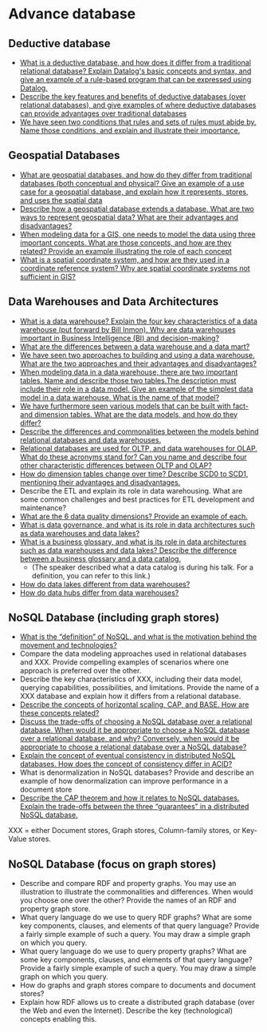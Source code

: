 # Advance database

## Deductive database

- [What is a deductive database, and how does it differ from a traditional relational database? Explain Datalog's basic concepts and syntax, and give an example of a rule-based program that can be expressed using Datalog.](Question/Q1/Q1.1.md)
- [Describe the key features and benefits of deductive databases (over relational databases), and give examples of where deductive databases can provide advantages over traditional databases](Question/Q1/Q1.2.md)
- [We have seen two conditions that rules and sets of rules must abide by. Name those conditions, and explain and illustrate their importance.](Question/Q1/Q1.3.md)

## Geospatial Databases

- [What are geospatial databases, and how do they differ from traditional databases (both conceptual and physical? Give an example of a use case for a geospatial database, and explain how it represents, stores, and uses the spatial data](Question/Q2/Q2.1.md)
- [Describe how a geospatial database extends a database. What are two ways to represent geospatial data? What are their advantages and disadvantages?](Question/Q2/Q2.2.md)
- [When modeling data for a GIS, one needs to model the data using three important concepts. What are those concepts, and how are they related? Provide an example illustrating the role of each concept](Question/Q2/Q2.3.md)
- [What is a spatial coordinate system, and how are they used in a coordinate reference system? Why are spatial coordinate systems not sufficient in GIS?](Question/Q2/Q2.4.md)

## Data Warehouses and Data Architectures

- [What is a data warehouse? Explain the four key characteristics of a data warehouse (put forward by Bill Inmon). Why are data warehouses important in Business Intelligence (BI) and decision-making?](Question/Q3/Q3.1.md)
- [What are the differences between a data warehouse and a data mart?](Question/Q3/Q3.2.md)
- [We have seen two approaches to building and using a data warehouse. What are the two approaches and their advantages and disadvantages?](Question/Q3/Q3.3.md)
- [When modeling data in a data warehouse, there are two important tables. Name and describe those two tables.The description must include their role in a data model. Give an example of the simplest data model in a data warehouse. What is the name of that model?](Question/Q3/Q3.4.md)
- [We have furthermore seen various models that can be built with fact- and dimension tables. What are the data models, and how do they differ?](Question/Q3/Q3.5.md)
- [Describe the differences and commonalities between the models behind relational databases and data warehouses.](Question/Q3/Q3.6.md)
- [Relational databases are used for OLTP, and data warehouses for OLAP. What do these acronyms stand for? Can you name and describe four other characteristic differences between OLTP and OLAP?](Question/Q3/Q3.7.md)
- [How do dimension tables change over time? Describe SCD0 to SCD1, mentioning their advantages and disadvantages.](Question/Q3/Q3.8.md)
- Describe the ETL and explain its role in data warehousing. What are some common challenges and best practices for ETL development and maintenance?
- [What are the 6 data quality dimensions? Provide an example of each.](Question/Q3/Q3.10.md)
- [What is data governance, and what is its role in data architectures such as data warehouses and data lakes?](Question/Q3/Q3.11.md)
- [What is a business glossary, and what is its role in data architectures such as data warehouses and data lakes? Describe the difference between a business glossary and a data catalog.](Question/Q3/Q3.12.md)
	- (The speaker described what a data catalog is during his talk. For a definition, you can refer to this link.)
- [How do data lakes different from data warehouses?](Question/Q3/Q3.13.md)
- [How do data hubs differ from data warehouses?](Question/Q3/Q3.14.md)

## NoSQL Database (including graph stores)

- [What is the “definition” of NoSQL, and what is the motivation behind the movement and technologies?](Question/Q4/Q4.1.md)
- Compare the data modeling approaches used in relational databases and XXX. Provide compelling examples of scenarios where one approach is preferred over the other.
- Describe the key characteristics of XXX, including their data model, querying capabilities, possibilities, and limitations. Provide the name of a XXX database and explain how it differs from a relational database.
- [Describe the concepts of horizontal scaling, CAP, and BASE. How are these concepts related?](Question/Q4/Q4.4.md)
- [Discuss the trade-offs of choosing a NoSQL database over a relational database. When would it be appropriate to choose a NoSQL database over a relational database, and why? Conversely, when would it be appropriate to choose a relational database over a NoSQL database?](Question/Q4/Q4.5.md)
- [Explain the concept of eventual consistency in distributed NoSQL databases. How does the concept of consistency differ in ACID?](Question/Q4/Q4.6.md)
- What is denormalization in NoSQL databases? Provide and describe an example of how denormalization can improve performance in a document store
- [Describe the CAP theorem and how it relates to NoSQL databases. Explain the trade-offs between the three “guarantees” in a distributed NoSQL database.](Question/Q4/Q4.8.md)

XXX = either Document stores, Graph stores, Column-family stores, or Key-Value stores.

## NoSQL Database (focus on graph stores)

- Describe and compare RDF and property graphs. You may use an illustration to illustrate the commonalities and differences. When would you choose one over the other? Provide the names of an RDF and property graph store.
- What query language do we use to query RDF graphs? What are some key components, clauses, and elements of that query language? Provide a fairly simple example of such a query. You may draw a simple graph on which you query.
- What query language do we use to query property graphs? What are some key components, clauses, and elements of that query language? Provide a fairly simple example of such a query. You may draw a simple graph on which you query.
- How do graphs and graph stores compare to documents and document stores?
- Explain how RDF allows us to create a distributed graph database (over the Web and even the Internet). Describe the key (technological) concepts enabling this.